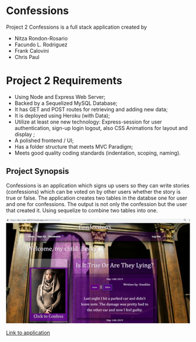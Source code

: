  # Confessions #

Project 2 Confessions is a full stack application created by 
* Nitza Rondon-Rosario 
* Facundo L. Rodriguez 
* Frank Calovini 
* Chris Paul


 # Project 2 Requirements #

* Using Node and Express Web Server;
* Backed by a Sequelized MySQL Database;
* It has GET and POST routes for retrieving and adding new data;
* It is deployed using Heroku (with Data);
* Utilize at least one new technology: Express-session for user authentication, sign-up login logout, also CSS Animations for layout and display ;
* A polished frontend / UI;
* Has a folder structure that meets MVC Paradigm;
* Meets good quality coding standards (indentation, scoping, naming).


 ## Project Synopsis ##
Confessions is an application which signs up users so they can write stories (confessions) which can be voted on by other users whether the story is true or false. The application creates two tables in the databse one for user and one for confessions. The output is not only the confession but the user that created it. Using sequelize to combine two tables into one.

 ![concert data with input](public/assets/images/confessions.png)

 [Link to application](https://dry-river-46033.herokuapp.com/dashboard)